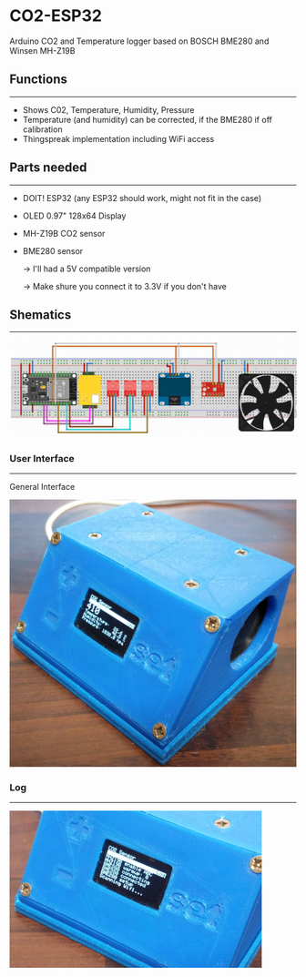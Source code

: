 # CO2-ESP32
Arduino CO2 and Temperature logger based on BOSCH BME280 and Winsen MH-Z19B

## Functions
___
- Shows C02, Temperature, Humidity, Pressure
- Temperature (and humidity) can be corrected, if the BME280 if off calibration
- Thingspreak implementation including WiFi access

## Parts needed
___
- DOIT! ESP32 (any ESP32 should work, might not fit in the case)
- OLED 0.97" 128x64 Display
- MH-Z19B CO2 sensor
- BME280 sensor

    -> I'll had a 5V compatible version
    
    -> Make shure you connect it to 3.3V if you don't have

## Shematics
___
![shematic](Images/shematic.PNG)

### User Interface
___
General Interface

![shematic](Images/FrontUserInterface.png)

### Log
___
![shematic](Images/FronUserLog.png)
